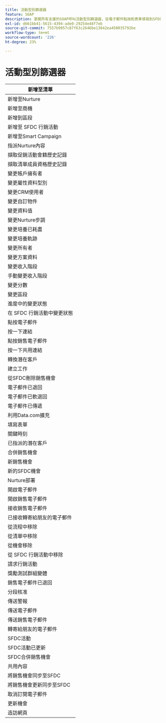```yaml
---
title: 活動型別篩選器
feature: SOAP
description: 瀏覽所有支援的SOAP呼叫活動型別篩選器，從電子郵件點按和表單填寫到SFDC行銷活動變更和機會更新。
exl-id: d661bb41-5615-4394-ade0-29254e48f7eb
source-git-commit: 7557b9957c87f63c2646be13842ea450035792be
workflow-type: tm+mt
source-wordcount: '226'
ht-degree: 23%

---
```


# 活動型別篩選器

| 新增至清單 |
|-------------------------------------|
| 新增至Nurture |
| 新增至商機 |
| 新增到區段 |
| 新增至 SFDC 行銷活動 |
| 新增至Smart Campaign |
| 指派Nurture內容 |
| 擷取促銷活動會籍歷史記錄 |
| 擷取清單成員資格歷史記錄 |
| 變更帳戶擁有者 |
| 變更屬性資料型別 |
| 變更CRM使用者 |
| 變更自訂物件 |
| 變更資料值 |
| 變更Nurture步調 |
| 變更培養已耗盡 |
| 變更培養軌跡 |
| 變更所有者 |
| 變更方案資料 |
| 變更收入階段 |
| 手動變更收入階段 |
| 變更分數 |
| 變更區段 |
| 進度中的變更狀態 |
| 在 SFDC 行銷活動中變更狀態 |
| 點按電子郵件 |
| 按一下連結 |
| 點按銷售電子郵件 |
| 按一下共用連結 |
| 轉換潛在客戶 |
| 建立工作 |
| 從SFDC刪除銷售機會 |
| 電子郵件已退回 |
| 電子郵件已軟退回 |
| 電子郵件已傳遞 |
| 利用Data.com擴充 |
| 填寫表單 |
| 關鍵時刻 |
| 已指派的潛在客戶 |
| 合併銷售機會 |
| 新銷售機會 |
| 新的SFDC機會 |
| Nurture部署 |
| 開啟電子郵件 |
| 開啟銷售電子郵件 |
| 接收銷售電子郵件 |
| 已接收轉寄給朋友的電子郵件 |
| 從流程中移除 |
| 從清單中移除 |
| 從機會移除 |
| 從 SFDC 行銷活動中移除 |
| 請求行銷活動 |
| 獎勵測試群組變體 |
| 銷售電子郵件已退回 |
| 分段核准 |
| 傳送警報 |
| 傳送電子郵件 |
| 傳送銷售電子郵件 |
| 轉寄給朋友的電子郵件 |
| SFDC活動 |
| SFDC活動已更新 |
| SFDC合併銷售機會 |
| 共用內容 |
| 將銷售機會同步至SFDC |
| 將銷售機會更新同步至SFDC |
| 取消訂閱電子郵件 |
| 更新機會 |
| 造訪網頁 |
